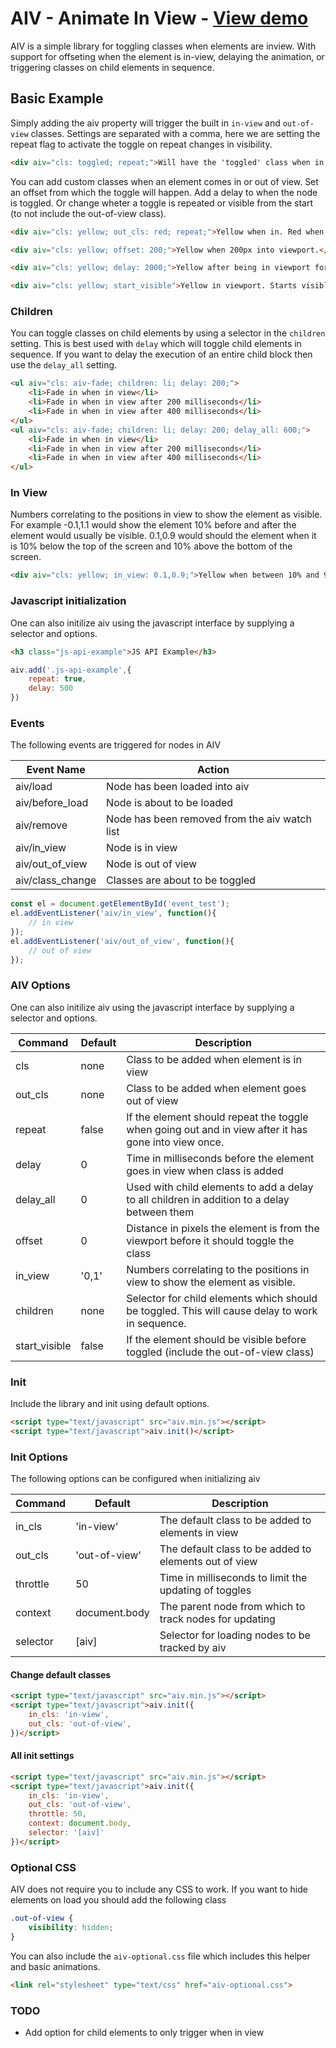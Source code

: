 # AIV - Animate In View - [View demo](https://ianhan.com/library/aiv)

AIV is a simple library for toggling classes when elements are inview. With support for offseting when the element is in-view, delaying the animation, or triggering classes on child elements in sequence.

## Basic Example

Simply adding the aiv property will trigger the built in `in-view` and `out-of-view` classes. Settings are separated with a comma, here we are setting the repeat flag to activate the toggle on repeat changes in visibility.

```html
<div aiv="cls: toggled; repeat;">Will have the 'toggled' class when in view.</div>

```

You can add custom classes when an element comes in or out of view. Set an offset from which the toggle will happen. Add a delay to when the node is toggled. Or change wheter a toggle is repeated or visible from the start (to not include the out-of-view class).

```html
<div aiv="cls: yellow; out_cls: red; repeat;">Yellow when in. Red when out. Repeats when revisiting.</div>

<div aiv="cls: yellow; offset: 200;">Yellow when 200px into viewport.</div>

<div aiv="cls: yellow; delay: 2000;">Yellow after being in viewport for 2 seconds.</div>

<div aiv="cls: yellow; start_visible">Yellow in viewport. Starts visible</div>
```

### Children

You can toggle classes on child elements by using a selector in the `children` setting. This is best used with `delay` which will toggle child elements in sequence. If you want to delay the execution of an entire child block then use the `delay_all` setting.

```html
<ul aiv="cls: aiv-fade; children: li; delay: 200;">
	<li>Fade in when in view</li>
	<li>Fade in when in view after 200 milliseconds</li>
	<li>Fade in when in view after 400 milliseconds</li>
</ul>
<ul aiv="cls: aiv-fade; children: li; delay: 200; delay_all: 600;">
	<li>Fade in when in view</li>
	<li>Fade in when in view after 200 milliseconds</li>
	<li>Fade in when in view after 400 milliseconds</li>
</ul>
```

### In View

Numbers correlating to the positions in view to show the element as visible. For example -0.1,1.1 would show the element 10% before and after the element would usually be visible. 0.1,0.9 would should the element when it is 10% below the top of the screen and 10% above the bottom of the screen.

```html
<div aiv="cls: yellow; in_view: 0.1,0.9;">Yellow when between 10% and 90% of the screen</div>
```

### Javascript initialization 

One can also initilize aiv using the javascript interface by supplying a selector and options.

```html
<h3 class="js-api-example">JS API Example</h3>
```

```javascript
aiv.add('.js-api-example',{
	repeat: true,
	delay: 500
})
```

### Events

The following events are triggered for nodes in AIV

| Event Name | Action |
| --- | --- |
| aiv/load | Node has been loaded into aiv |
| aiv/before_load | Node is about to be loaded |
| aiv/remove | Node has been removed from the aiv watch list |
| aiv/in_view | Node is in view |
| aiv/out_of_view | Node is out of view |
| aiv/class_change | Classes are about to be toggled |

```javascript
const el = document.getElementById('event_test');
el.addEventListener('aiv/in_view', function(){
	// in view
});
el.addEventListener('aiv/out_of_view', function(){
	// out of view
});
```

### AIV Options

One can also initilize aiv using the javascript interface by supplying a selector and options.

| Command | Default | Description |
| --- | --- | --- |
| cls | none | Class to be added when element is in view |
| out_cls | none | Class to be added when element goes out of view |
| repeat | false | If the element should repeat the toggle when going out and in view after it has gone into view once. |
| delay | 0 | Time in milliseconds before the element goes in view when class is added |
| delay_all | 0 | Used with child elements to add a delay to all children in addition to a delay between them |
| offset | 0 | Distance in pixels the element is from the viewport before it should toggle the class |
| in_view | '0,1' | Numbers correlating to the positions in view to show the element as visible. |
| children | none | Selector for child elements which should be toggled. This will cause delay to work in sequence. |
| start_visible | false | If the element should be visible before toggled (include the out-of-view class) |

### Init

Include the library and init using default options.

```html
<script type="text/javascript" src="aiv.min.js"></script>
<script type="text/javascript">aiv.init()</script>
```

### Init Options

The following options can be configured when initializing aiv 

| Command | Default | Description |
| --- | --- | --- |
| in_cls | 'in-view' | The default class to be added to elements in view |
| out_cls | 'out-of-view' | The default class to be added to elements out of view |
| throttle | 50 | Time in milliseconds to limit the updating of toggles |
| context | document.body | The parent node from which to track nodes for updating |
| selector | [aiv] | Selector for loading nodes to be tracked by aiv |

#### Change default classes

```html
<script type="text/javascript" src="aiv.min.js"></script>
<script type="text/javascript">aiv.init({
	in_cls: 'in-view',
	out_cls: 'out-of-view',
})</script>
```

#### All init settings

```html
<script type="text/javascript" src="aiv.min.js"></script>
<script type="text/javascript">aiv.init({
	in_cls: 'in-view',
	out_cls: 'out-of-view',
	throttle: 50,
	context: document.body,
	selector: '[aiv]'
})</script>
```

### Optional CSS

AIV does not require you to include any CSS to work. If you want to hide elements on load you should add the following class

```css
.out-of-view {
	visibility: hidden;
}
```

You can also include the `aiv-optional.css` file which includes this helper and basic animations. 

```html
<link rel="stylesheet" type="text/css" href="aiv-optional.css">
```

### TODO

* Add option for child elements to only trigger when in view